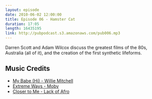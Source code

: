 ```yaml
---
layout: episode
date: 2010-06-02 12:00:00
title: Episode 06 - Hamster Cat
duration: 17:05
length: 16435195
link: http://pubpodcast.s3.amazonaws.com/pub006.mp3
---
```


Darren Scott and Adam Wilcox discuss the greatest films of the 80s, Australia (all of it), and the creation of the first synthetic lifeforms.

## Music Credits

- [My Babe (Hi) - Willie Mitchell](http://itunes.apple.com/gb/album/my-babe/id275700126?i=275700391)
- [Extreme Ways - Moby](http://itunes.apple.com/gb/album/extreme-ways-the-bourne-ultimatum/id263397393?i=263397412)
- [Closer to Me - Lack of Afro](http://itunes.apple.com/gb/album/closer-to-me/id330316551?i=330317317)
